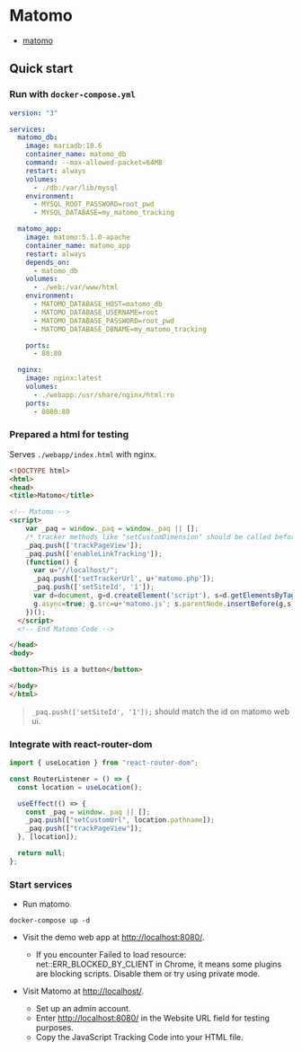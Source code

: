# Matomo

- [matomo](https://github.com/matomo-org/matomo)

## Quick start

### Run with `docker-compose.yml`

```yml
version: "3"

services:
  matomo_db:
    image: mariadb:10.6
    container_name: matomo_db
    command: --max-allowed-packet=64MB
    restart: always
    volumes:
      - ./db:/var/lib/mysql
    environment:
      - MYSQL_ROOT_PASSWORD=root_pwd
      - MYSQL_DATABASE=my_matomo_tracking

  matomo_app:
    image: matomo:5.1.0-apache
    container_name: matomo_app
    restart: always
    depends_on: 
      - matomo_db
    volumes:
      - ./web:/var/www/html
    environment:
      - MATOMO_DATABASE_HOST=matomo_db
      - MATOMO_DATABASE_USERNAME=root
      - MATOMO_DATABASE_PASSWORD=root_pwd
      - MATOMO_DATABASE_DBNAME=my_matomo_tracking

    ports:
      - 80:80

  nginx:
    image: nginx:latest
    volumes:
      - ./webapp:/usr/share/nginx/html:ro
    ports:
      - 8080:80
```

### Prepared a html for testing 

Serves `./webapp/index.html` with nginx.

```html
<!DOCTYPE html>
<html>
<head>
<title>Matomo</title>

<!-- Matomo -->
<script>
    var _paq = window._paq = window._paq || [];
    /* tracker methods like "setCustomDimension" should be called before "trackPageView" */
    _paq.push(['trackPageView']);
    _paq.push(['enableLinkTracking']);
    (function() {
      var u="//localhost/";
      _paq.push(['setTrackerUrl', u+'matomo.php']);
      _paq.push(['setSiteId', '1']);
      var d=document, g=d.createElement('script'), s=d.getElementsByTagName('script')[0];
      g.async=true; g.src=u+'matomo.js'; s.parentNode.insertBefore(g,s);
    })();
  </script>
  <!-- End Matomo Code -->

</head>
<body>

<button>This is a button</button>

</body>
</html>
```

> `_paq.push(['setSiteId', '1']);` should match the id on matomo web ui.

### Integrate with react-router-dom

```javascript
import { useLocation } from "react-router-dom";

const RouterListener = () => {
  const location = useLocation();

  useEffect(() => {
    const _paq = window._paq || [];
    _paq.push(["setCustomUrl", location.pathname]);
    _paq.push(["trackPageView"]);
  }, [location]);

  return null;
};
```

### Start services

- Run matomo 

```
docker-compose up -d
```

- Visit the demo web app at [http://localhost:8080/](http://localhost:8080/).

  - If you encounter Failed to load resource: net::ERR_BLOCKED_BY_CLIENT in Chrome, it means some plugins are blocking scripts. Disable them or try using private mode.

- Visit Matomo at [http://localhost/](http://localhost/).

  - Set up an admin account.
  - Enter [http://localhost:8080/](http://localhost:8080/) in the Website URL field for testing purposes.
  - Copy the JavaScript Tracking Code into your HTML file.
